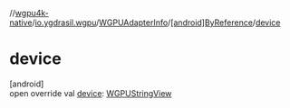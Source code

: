 //[wgpu4k-native](../../../../index.md)/[io.ygdrasil.wgpu](../../index.md)/[WGPUAdapterInfo](../index.md)/[[android]ByReference](index.md)/[device](device.md)

# device

[android]\
open override val [device](device.md): [WGPUStringView](../../-w-g-p-u-string-view/index.md)
